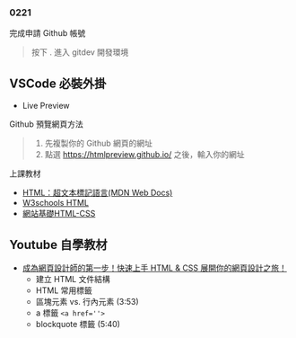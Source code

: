 ### 0221

完成申請 Github 帳號
> 按下 . 進入 gitdev 開發環境

VSCode 必裝外掛
---
- Live Preview


Github 預覽網頁方法
> 1. 先複製你的 Github 網頁的網址
> 2. 點選 https://htmlpreview.github.io/ 之後，輸入你的網址

上課教材
- [HTML：超文本標記語言(MDN Web Docs)](https://developer.mozilla.org/zh-TW/docs/Web/HTML)
- [W3schools HTML](https://www.w3schools.com/html/default.asp)
- [網站基礎HTML-CSS](http://web.ncyu.edu.tw/~momo/momoweb/teach-html.htm)

Youtube 自學教材
---
- [成為網頁設計師的第一步！快速上手 HTML & CSS 展開你的網頁設計之旅！](https://www.youtube.com/watch?v=6HHN0G2cwBM)
  - 建立 HTML 文件結構
  - HTML 常用標籤
  - 區塊元素 vs. 行內元素 (3:53)
  - a 標籤 ```<a href=''>```
  -  blockquote 標籤 (5:40)
